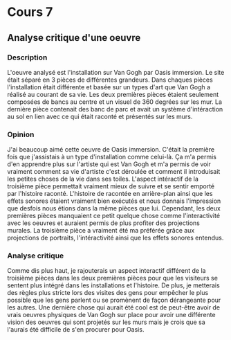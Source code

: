 # Cours 7
## Analyse critique d'une oeuvre

### Description

L'oeuvre analysé est l'installation sur Van Gogh par Oasis immersion. Le site était séparé en 3 pièces de différentes grandeurs. Dans chaques pièces l'installation était différente et basée sur un types d'art que Van Gogh a réalisé au courant de sa vie. Les deux premières pièces étaient seulement composées de bancs au centre et un visuel de 360 degrées sur les mur. La dernière pièce contenait des banc de parc et avait un système d'intéraction au sol en lien avec ce qui était raconté et présentés sur les murs. 

### Opinion

J'ai beaucoup aimé cette oeuvre de Oasis immersion. C'était la première fois que j'assistais à un type d'installation comme celui-là. Ça m'a permis d'en apprendre plus sur l'artiste qui est Van Gogh et m'a permis de voir vraiment comment sa vie d'artiste c'est déroulée et comment il introduisait les petites choses de la vie dans ses toiles. L'aspect intéractif de la troisième pièce permettait vraiment mieux de suivre et se sentir emporté par l'histoire raconté. L'histoire de racontée en arrière-plan ainsi que les effets sonores étaient vraiment bien exécutés et nous donnais l'impression que desfois nous étions dans la même pièces que lui. Cependant, les deux premières pièces manquaient ce petit quelque chose comme l'interactivité avec les oeuvres et auraient permis de plus profiter des projections murales. La troisième pièce a vraiment été ma préférée grâce aux projections de portraits, l'intéractivité ainsi que les effets sonores entendus.

### Analyse critique

Comme dis plus haut, je rajouterais un aspect interactif différent de la troisième pièces dans les deux premières pièces pour que les visiteurs se sentent plus intégré dans les installations et l'histoire. De plus, je metterais des règles plus stricte lors des visites des gens pour empêcher le plus possible que les gens parlent ou se promènent de façon dérangeante pour les autres. Une dernière chose qui aurait été cool est de peut-être avoir de vrais oeuvres physiques de Van Gogh sur place pour avoir une différente vision des oeuvres qui sont projetés sur les murs mais je crois que sa l'aurais été difficile de s'en procurer pour Oasis.
